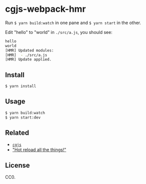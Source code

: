 # cgjs-webpack-hmr

Run `$ yarn build:watch` in one pane and `$ yarn start` in the other.

Edit "hello" to "world" in `./src/a.js`, you should see:

```sh
hello
world
[HMR] Updated modules:
[HMR]  - ./src/a.js
[HMR] Update applied.
```

## Install

```sh
$ yarn install
```

## Usage

```sh
$ yarn build:watch
$ yarn start:dev
```

## Related

- [`cgjs`](https://github.com/cgjs/cgjs)
- ["Hot reload all the things!"](https://hackernoon.com/hot-reload-all-the-things-ec0fed8ab0)

## License

CC0.
